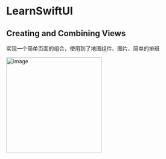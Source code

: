 # LearnSwiftUI

## Creating and Combining Views

实现一个简单页面的组合，使用到了地图组件、图片、简单的排班

<img width="253" alt="image" src="https://user-images.githubusercontent.com/18136549/166410480-7a970290-b267-4863-9d05-9109c0a83ad8.png">
